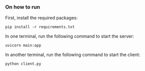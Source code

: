 ### On how to run

First, install the required packages:
```
pip install -r requirements.txt
```

In one terminal, run the following command to start the server:
```
uvicorn main:app
```

In another terminal, run the following command to start the client:
```
python client.py
```